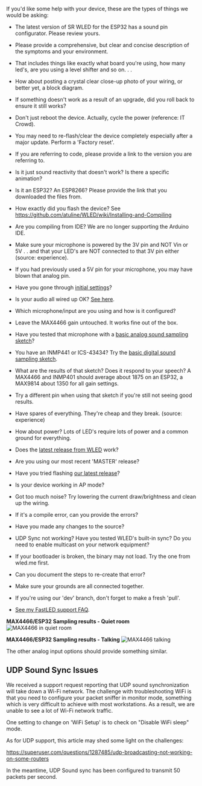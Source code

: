 If you'd like some help with your device, these are the types of things we would be asking:

* The latest version of SR WLED for the ESP32 has a sound pin configurator. Please review yours.
* Please provide a comprehensive, but clear and concise description of the symptoms and your environment.
* That includes things like exactly what board you're using, how many led's, are you using a level shifter and so on. . .
* How about posting a crystal clear close-up photo of your wiring, or better yet, a block diagram.
* If something doesn't work as a result of an upgrade, did you roll back to ensure it still works?
* Don't just reboot the device. Actually, cycle the power (reference: IT Crowd).
* You may need to re-flash/clear the device completely especially after a major update. Perform a 'Factory reset'.


* If you are referring to code, please provide a link to the version you are referring to.
* Is it just sound reactivity that doesn't work? Is there a specific animation?
* Is it an ESP32? An ESP8266? Please provide the link that you downloaded the files from.
* How exactly did you flash the device? See https://github.com/atuline/WLED/wiki/Installing-and-Compiling
* Are you compiling from IDE? We are no longer supporting the Arduino IDE.
* Make sure your microphone is powered by the 3V pin and NOT Vin or 5V . . and that your LED's are NOT connected to that 3V pin either (source: experience).
* If you had previously used a 5V pin for your microphone, you may have blown that analog pin.
* Have you gone through [initial settings](https://github.com/atuline/WLED/wiki/Running-Sound-Reactive-WLED)?
* Is your audio all wired up OK? [See here](https://github.com/atuline/WLED/wiki/Analog-Audio-Input-Options).
* Which microphone/input are you using and how is it configured?
* Leave the MAX4466 gain untouched. It works fine out of the box.
* Have you tested that microphone with a [basic analog sound sampling sketch](https://github.com/atuline/WLED/wiki/Analog-Sound-Sampling-Sketch-Example)?
* You have an INMP441 or ICS-43434? Try the [basic digital sound sampling sketch](https://github.com/atuline/WLED/wiki/Digital-Sound-Sampling-Sketch-Example).
* What are the results of that sketch? Does it respond to your speech? A MAX4466 and INMP401 should average about 1875 on an ESP32, a MAX9814 about 1350 for all gain settings.
* Try a different pin when using that sketch if you're still not seeing good results.
* Have spares of everything. They're cheap and they break. (source: experience)
* How about power? Lots of LED's require lots of power and a common ground for everything.
* Does the [latest release from WLED](https://github.com/Aircoookie/WLED/releases/latest) work?
* Are you using our most recent 'MASTER' release?
* Have you tried flashing [our latest release](https://github.com/atuline/WLED/releases/latest)?
* Is your device working in AP mode?

* Got too much noise? Try lowering the current draw/brightness and clean up the wiring.
* If it's a compile error, can you provide the errors?
* Have you made any changes to the source?
* UDP Sync not working? Have you tested WLED's built-in sync? Do you need to enable multicast on your network equipment?
* If your bootloader is broken, the binary may not load. Try the one from wled.me first.
* Can you document the steps to re-create that error?
* Make sure your grounds are all connected together.
* If you're using our 'dev' branch, don't forget to make a fresh 'pull'.
* [See my FastLED support FAQ](http://tuline.com/fastled-support-qa/).

**MAX4466/ESP32 Sampling results - Quiet room**
![MAX4466 in quiet room](https://github.com/atuline/WLED/blob/assets/media/quiet.jpg)

**MAX4466/ESP32 Sampling results - Talking**
![MAX4466 talking](https://github.com/atuline/WLED/blob/assets/media/loud.jpg)

The other analog input options should provide something similar.

## UDP Sound Sync Issues

We received a support request reporting that UDP sound synchronization will take down a Wi-Fi network. The challenge with troubleshooting WiFi is that you need to configure your packet sniffer in monitor mode, something which is very difficult to achieve with most workstations. As a result, we are unable to see a lot of Wi-Fi network traffic.

One setting to change on 'WiFi Setup' is to check on "Disable WiFi sleep" mode.

As for UDP support, this article may shed some light on the challenges:

https://superuser.com/questions/1287485/udp-broadcasting-not-working-on-some-routers

In the meantime, UDP Sound sync has been configured to transmit 50 packets per second.

